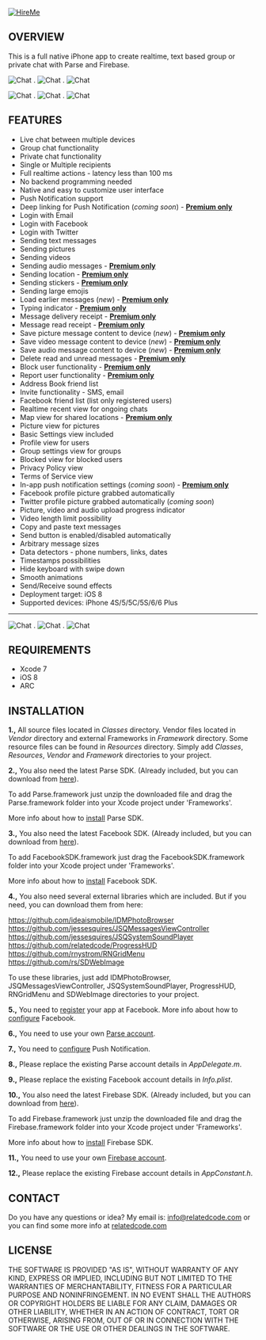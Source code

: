[![HireMe](http://relatedcode.com/github/header5.png)](http://appcostcalculator.com)

## OVERVIEW

This is a full native iPhone app to create realtime, text based group or private chat with Parse and Firebase.

![Chat](http://relatedcode.com/github/chat821.png)
.
![Chat](http://relatedcode.com/github/chat803.png)
.
![Chat](http://relatedcode.com/github/chat818.png)

![Chat](http://relatedcode.com/github/chat804.png)
.
![Chat](http://relatedcode.com/github/chat820.png)
.
![Chat](http://relatedcode.com/github/chat819.png)

## FEATURES

- Live chat between multiple devices
- Group chat functionality
- Private chat functionality
- Single or Multiple recipients
- Full realtime actions - latency less than 100 ms
- No backend programming needed
- Native and easy to customize user interface
- Push Notification support
- Deep linking for Push Notification (<i>coming soon</i>) - **[Premium only](http://relatedcode.com/realtimepremium)**
- Login with Email
- Login with Facebook
- Login with Twitter
- Sending text messages
- Sending pictures
- Sending videos
- Sending audio messages - **[Premium only](http://relatedcode.com/realtimepremium)**
- Sending location - **[Premium only](http://relatedcode.com/realtimepremium)**
- Sending stickers - **[Premium only](http://relatedcode.com/realtimepremium)**
- Sending large emojis
- Load earlier messages (<i>new</i>) - **[Premium only](http://relatedcode.com/realtimepremium)**
- Typing indicator - **[Premium only](http://relatedcode.com/realtimepremium)**
- Message delivery receipt - **[Premium only](http://relatedcode.com/realtimepremium)**
- Message read receipt - **[Premium only](http://relatedcode.com/realtimepremium)**
- Save picture message content to device (<i>new</i>) - **[Premium only](http://relatedcode.com/realtimepremium)**
- Save video message content to device (<i>new</i>) - **[Premium only](http://relatedcode.com/realtimepremium)**
- Save audio message content to device (<i>new</i>) - **[Premium only](http://relatedcode.com/realtimepremium)**
- Delete read and unread messages - **[Premium only](http://relatedcode.com/realtimepremium)**
- Block user functionality - **[Premium only](http://relatedcode.com/realtimepremium)**
- Report user functionality - **[Premium only](http://relatedcode.com/realtimepremium)**
- Address Book friend list
- Invite functionality - SMS, email
- Facebook friend list (list only registered users)
- Realtime recent view for ongoing chats
- Map view for shared locations - **[Premium only](http://relatedcode.com/realtimepremium)**
- Picture view for pictures
- Basic Settings view included
- Profile view for users
- Group settings view for groups
- Blocked view for blocked users
- Privacy Policy view
- Terms of Service view
- In-app push notification settings (<i>coming soon</i>) - **[Premium only](http://relatedcode.com/realtimepremium)**
- Facebook profile picture grabbed automatically
- Twitter profile picture grabbed automatically (<i>coming soon</i>)
- Picture, video and audio upload progress indicator
- Video length limit possibility
- Copy and paste text messages
- Send button is enabled/disabled automatically
- Arbitrary message sizes
- Data detectors - phone numbers, links, dates
- Timestamps possibilities
- Hide keyboard with swipe down
- Smooth animations
- Send/Receive sound effects
- Deployment target: iOS 8
- Supported devices: iPhone 4S/5/5C/5S/6/6 Plus

---

![Chat](http://relatedcode.com/github/chat809.png)
.
![Chat](http://relatedcode.com/github/chat811.png)
.
![Chat](http://relatedcode.com/github/chat812.png)

## REQUIREMENTS

- Xcode 7
- iOS 8
- ARC

## INSTALLATION

**1.,** All source files located in *Classes* directory. Vendor files located in *Vendor* directory and external Frameworks in *Framework* directory. Some resource files can be found in *Resources* directory. Simply add *Classes*, *Resources*, *Vendor* and *Framework* directories to your project.

**2.,** You also need the latest Parse SDK. (Already included, but you can download from [here](https://www.parse.com/docs/downloads)).

To add Parse.framework just unzip the downloaded file and drag the Parse.framework folder into your Xcode project under 'Frameworks'.

More info about how to [install](https://www.parse.com/apps/quickstart#parse_data/mobile/ios/native/existing) Parse SDK.

**3.,** You also need the latest Facebook SDK. (Already included, but you can download from [here](https://developers.facebook.com/docs/ios)).

To add FacebookSDK.framework just drag the FacebookSDK.framework folder into your Xcode project under 'Frameworks'.

More info about how to [install](https://developers.facebook.com/docs/ios/getting-started) Facebook SDK.

**4.,** You also need several external libraries which are included. But if you need, you can download them from here:

https://github.com/ideaismobile/IDMPhotoBrowser<br>
https://github.com/jessesquires/JSQMessagesViewController<br>
https://github.com/jessesquires/JSQSystemSoundPlayer<br>
https://github.com/relatedcode/ProgressHUD<br>
https://github.com/rnystrom/RNGridMenu<br>
https://github.com/rs/SDWebImage<br>

To use these libraries, just add IDMPhotoBrowser, JSQMessagesViewController, JSQSystemSoundPlayer, ProgressHUD, RNGridMenu and SDWebImage directories to your project.

**5.,** You need to [register](https://developers.facebook.com/apps) your app at Facebook. More info about how to [configure](https://developers.facebook.com/docs/ios/getting-started) Facebook.

**6.,** You need to use your own [Parse account](https://www.parse.com/#signup).

**7.,** You need to [configure](https://www.parse.com/tutorials/ios-push-notifications) Push Notification.

**8.,** Please replace the existing Parse account details in *AppDelegate.m*.

**9.,** Please replace the existing Facebook account details in *Info.plist*.

**10.,** You also need the latest Firebase SDK. (Already included, but you can download from [here](https://www.firebase.com/docs/ios/quickstart.html#section-download)).

To add Firebase.framework just unzip the downloaded file and drag the Firebase.framework folder into your Xcode project under 'Frameworks'.

More info about how to [install](https://www.firebase.com/docs/ios/quickstart.html#section-install) Firebase SDK.

**11.,** You need to use your own [Firebase account](https://www.firebase.com/signup).

**12.,** Please replace the existing Firebase account details in *AppConstant.h*.


## CONTACT

Do you have any questions or idea? My email is: info@relatedcode.com or you can find some more info at [relatedcode.com](http://relatedcode.com)

## LICENSE

THE SOFTWARE IS PROVIDED "AS IS", WITHOUT WARRANTY OF ANY KIND, EXPRESS OR
IMPLIED, INCLUDING BUT NOT LIMITED TO THE WARRANTIES OF MERCHANTABILITY,
FITNESS FOR A PARTICULAR PURPOSE AND NONINFRINGEMENT. IN NO EVENT SHALL THE
AUTHORS OR COPYRIGHT HOLDERS BE LIABLE FOR ANY CLAIM, DAMAGES OR OTHER
LIABILITY, WHETHER IN AN ACTION OF CONTRACT, TORT OR OTHERWISE, ARISING FROM,
OUT OF OR IN CONNECTION WITH THE SOFTWARE OR THE USE OR OTHER DEALINGS IN
THE SOFTWARE.
